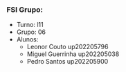 ### FSI Grupo:

* Turno: l11
* Grupo: 06
* Alunos:
    - Leonor Couto up202205796
    - Miguel Guerrinha up202205038
    - Pedro Santos up202205900
